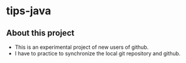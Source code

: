 tips-java
=========

About this project
-------------------------------
* This is an experimental project of new users of github.
* I have to practice to synchronize the local git repository and github.
